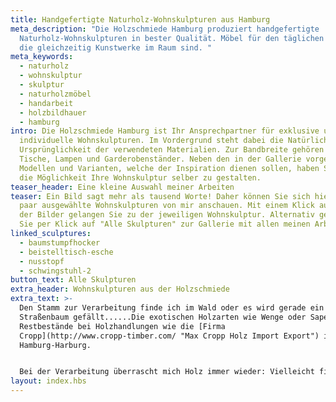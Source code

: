 ```yaml
---
title: Handgefertigte Naturholz-Wohnskulpturen aus Hamburg
meta_description: "Die Holzschmiede Hamburg produziert handgefertigte
  Naturholz-Wohnskulpturen in bester Qualität. Möbel für den täglichen Gebrauch,
  die gleichzeitig Kunstwerke im Raum sind. "
meta_keywords:
  - naturholz
  - wohnskulptur
  - skulptur
  - naturholzmöbel
  - handarbeit
  - holzbildhauer
  - hamburg
intro: Die Holzschmiede Hamburg ist Ihr Ansprechpartner für exklusive und
  individuelle Wohnskulpturen. Im Vordergrund steht dabei die Natürlichkeit und
  Ursprünglichkeit der verwendeten Materialien. Zur Bandbreite gehören Stühle,
  Tische, Lampen und Garderobenständer. Neben den in der Gallerie vorgestellten
  Modellen und Varianten, welche der Inspiration dienen sollen, haben Sie auch
  die Möglichkeit Ihre Wohnskulptur selber zu gestalten.
teaser_header: Eine kleine Auswahl meiner Arbeiten
teaser: Ein Bild sagt mehr als tausend Worte! Daher können Sie sich hier ein
  paar ausgewählte Wohnskulpturen von mir anschauen. Mit einem Klick auf eines
  der Bilder gelangen Sie zu der jeweiligen Wohnskulptur. Alternativ gelangen
  Sie per Klick auf "Alle Skulpturen" zur Gallerie mit allen meinen Arbeiten.
linked_sculptures:
  - baumstumpfhocker
  - beistelltisch-esche
  - nusstopf
  - schwingstuhl-2
button_text: Alle Skulpturen
extra_header: Wohnskulpturen aus der Holzschmiede
extra_text: >-
  Den Stamm zur Verarbeitung finde ich im Wald oder es wird gerade ein
  Straßenbaum gefällt......Die exotischen Holzarten wie Wenge oder Sapeli sind
  Restbestände bei Holzhandlungen wie die [Firma
  Cropp](http://www.cropp-timber.com/ "Max Cropp Holz Import Export") in
  Hamburg-Harburg.


  Bei der Verarbeitung überrascht mich Holz immer wieder: Vielleicht finde ich im Inneren schwarze Flecken oder eine unerwartete marode Stelle. Wenn ich sie entferne, entsteht eine neue Form. Manchmal erschrecke ich erst. Dann aber stelle ich fest: es ist genau richtig so. Das ist wie eine Unterhaltung. Es entstehen Möbel für den täglichen Gebrauch (Wohnskulpturen), die gleichzeitig Kunstwerke im Raum sind. Inspiration für die aufwendigen Unikate liefern Fundstücke aus der Natur und die individuellen Wünsche der Kunden.
layout: index.hbs
---
```

